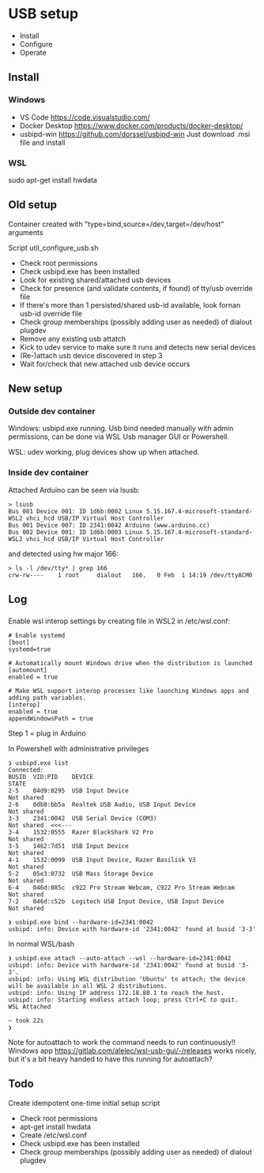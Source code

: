 
# USB setup

- Install
- Configure
- Operate

## Install

### Windows

- VS Code https://code.visualstudio.com/
- Docker Desktop https://www.docker.com/products/docker-desktop/
- usbipd-win https://github.com/dorssel/usbipd-win Just download .msi file and install

### WSL

sudo apt-get install hwdata

## Old setup

Container created with "type=bind,source=/dev,target=/dev/host" arguments

Script util_configure_usb.sh

- Check root permissions
- Check usbipd.exe has been installed
- Look for existing shared/attached usb devices
- Check for presence (and validate contents, if found) of tty/usb override file
- If there's more than 1 persisted/shared usb-id available, look fornan usb-id override file
- Check group memberships (possibly adding user as needed) of dialout plugdev
- Remove any existing usb attatch
- Kick to udev service to make sure it runs and detects new serial devices
- (Re-)attach usb device discovered in step 3
- Wait for/check that new attached usb device occurs

## New setup

### Outside dev container

Windows: usbipd.exe running. Usb bind needed manually with admin permissions, can be done via WSL Usb manager GUI or Powershell.

WSL: udev working, plug devices show up when attached.

### Inside dev container

Attached Arduino can be seen via lsusb:

    > lsusb
    Bus 001 Device 001: ID 1d6b:0002 Linux 5.15.167.4-microsoft-standard-WSL2 vhci_hcd USB/IP Virtual Host Controller
    Bus 001 Device 007: ID 2341:0042 Arduino (www.arduino.cc) 
    Bus 002 Device 001: ID 1d6b:0003 Linux 5.15.167.4-microsoft-standard-WSL2 vhci_hcd USB/IP Virtual Host Controller

and detected using hw major 166:

    > ls -l /dev/tty* | grep 166
    crw-rw----    1 root     dialout   166,   0 Feb  1 14:19 /dev/ttyACM0

## Log

###
Enable wsl interop settings by creating file in WSL2 in /etc/wsl.conf:

    # Enable systemd
    [boot]
    systemd=true

    # Automatically mount Windows drive when the distribution is launched
    [automount]
    enabled = true

    # Make WSL support interop processes like launching Windows apps and adding path variables.
    [interop]
    enabled = true
    appendWindowsPath = true


Step 1 = plug in Arduino

In Powershell with administrative privileges

    ❯ usbipd.exe list
    Connected:
    BUSID  VID:PID    DEVICE                                                        STATE
    2-5    04d9:0295  USB Input Device                                              Not shared
    2-6    0db0:bb5a  Realtek USB Audio, USB Input Device                           Not shared
    3-3    2341:0042  USB Serial Device (COM3)                                      Not shared  <<<---
    3-4    1532:0555  Razer BlackShark V2 Pro                                       Not shared
    3-5    1462:7d51  USB Input Device                                              Not shared
    4-1    1532:0099  USB Input Device, Razer Basilisk V3                           Not shared
    5-2    05e3:0732  USB Mass Storage Device                                       Not shared
    6-4    046d:085c  c922 Pro Stream Webcam, C922 Pro Stream Webcam                Not shared
    7-2    046d:c52b  Logitech USB Input Device, USB Input Device                   Not shared

    ❯ usbipd.exe bind --hardware-id=2341:0042
    usbipd: info: Device with hardware-id '2341:0042' found at busid '3-3'

In normal WSL/bash

    ❯ usbipd.exe attach --auto-attach --wsl --hardware-id=2341:0042
    usbipd: info: Device with hardware-id '2341:0042' found at busid '3-3'.
    usbipd: info: Using WSL distribution 'Ubuntu' to attach; the device will be available in all WSL 2 distributions.
    usbipd: info: Using IP address 172.18.80.1 to reach the host.
    usbipd: info: Starting endless attach loop; press Ctrl+C to quit.
    WSL Attached

    ~ took 22s
    ❯

Note for autoattach to work the command needs to run continuously!!
Windows app https://gitlab.com/alelec/wsl-usb-gui/-/releases works nicely, but it's a bit heavy handed to have this running for autoattach?


## Todo

Create idempotent one-time initial setup script

- Check root permissions
- apt-get install hwdata
- Create /etc/wsl.conf
- Check usbipd.exe has been installed
- Check group memberships (possibly adding user as needed) of dialout plugdev
